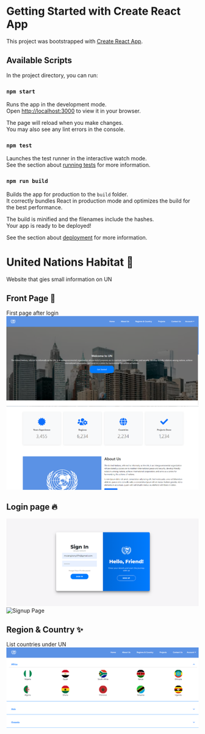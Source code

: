 # Getting Started with Create React App

This project was bootstrapped with [Create React App](https://github.com/facebook/create-react-app).

## Available Scripts

In the project directory, you can run:

### `npm start`

Runs the app in the development mode.\
Open [http://localhost:3000](http://localhost:3000) to view it in your browser.

The page will reload when you make changes.\
You may also see any lint errors in the console.

### `npm test`

Launches the test runner in the interactive watch mode.\
See the section about [running tests](https://facebook.github.io/create-react-app/docs/running-tests) for more information.

### `npm run build`

Builds the app for production to the `build` folder.\
It correctly bundles React in production mode and optimizes the build for the best performance.

The build is minified and the filenames include the hashes.\
Your app is ready to be deployed!

See the section about [deployment](https://facebook.github.io/create-react-app/docs/deployment) for more information.


# United Nations Habitat 📝  
Website that gies small information on  UN  
  
## Front Page 🚀  
First page after login
![Front Page](https://github.com/tmm-tech/un-habitat/blob/main/Images/home.PNG)
![Front Page](https://github.com/tmm-tech/un-habitat/blob/main/Images/home1.PNG)

## Login page 🔥  
![Login Page](https://github.com/tmm-tech/un-habitat/blob/main/Images/login.PNG)
![Signup Page](https://github.com/tmm-tech/un-habitat/blob/main/Images/register.PNG)
      
## Region & Country ✨  
List countries under UN
 ![Region & Country Page](https://github.com/tmm-tech/un-habitat/blob/main/Images/region.PNG)
